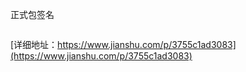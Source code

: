 
正式包签名
```
```
[详细地址：https://www.jianshu.com/p/3755c1ad3083](https://www.jianshu.com/p/3755c1ad3083)